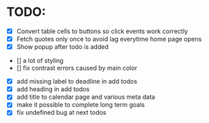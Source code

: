 # TODO:

- [x] Convert table cells to buttons so click events work correctly
- [x] Fetch quotes only once to avoid lag everytime home page opens
- [x] Show popup after todo is added
- [] a lot of styling
- []  fix contrast errors caused by main color
- [x]  add missing label to deadline in add todos
- [x]  add heading in add todos
- [x]  add title to calendar page and various meta data
- [x]  make it possible to complete long term goals
- [x] fix undefined bug at next todos
